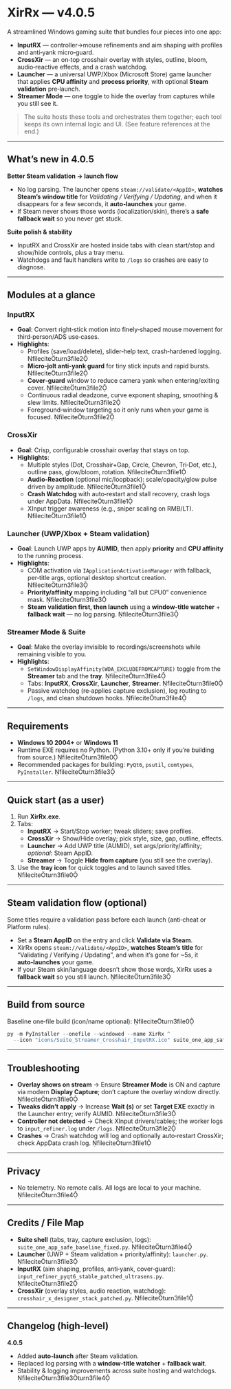 # XirRx — v4.0.5

A streamlined Windows gaming suite that bundles four pieces into one app:

- **InputRX** — controller→mouse refinements and aim shaping with profiles and anti‑yank micro‑guard.  
- **CrossXir** — an on‑top crosshair overlay with styles, outline, bloom, audio‑reactive effects, and a crash watchdog.  
- **Launcher** — a universal UWP/Xbox (Microsoft Store) game launcher that applies **CPU affinity** and **process priority**, with optional **Steam validation** pre‑launch.  
- **Streamer Mode** — one toggle to hide the overlay from captures while you still see it.

> The suite hosts these tools and orchestrates them together; each tool keeps its own internal logic and UI. (See feature references at the end.)

---

## What’s new in 4.0.5

**Better Steam validation → launch flow**  
- No log parsing. The launcher opens `steam://validate/<AppID>`, **watches Steam’s window title** for *Validating / Verifying / Updating*, and when it disappears for a few seconds, it **auto‑launches** your game.  
- If Steam never shows those words (localization/skin), there’s a **safe fallback wait** so you never get stuck.

**Suite polish & stability**  
- InputRX and CrossXir are hosted inside tabs with clean start/stop and show/hide controls, plus a tray menu.  
- Watchdogs and fault handlers write to `/logs` so crashes are easy to diagnose.

---

## Modules at a glance

### InputRX
- **Goal**: Convert right‑stick motion into finely‑shaped mouse movement for third‑person/ADS use‑cases.  
- **Highlights**:
  - Profiles (save/load/delete), slider‑help text, crash‑hardened logging. fileciteturn3file2
  - **Micro‑jolt anti‑yank guard** for tiny stick inputs and rapid bursts. fileciteturn3file2
  - **Cover‑guard** window to reduce camera yank when entering/exiting cover. fileciteturn3file2
  - Continuous radial deadzone, curve exponent shaping, smoothing & slew limits. fileciteturn3file2
  - Foreground‑window targeting so it only runs when your game is focused. fileciteturn3file2

### CrossXir
- **Goal**: Crisp, configurable crosshair overlay that stays on top.  
- **Highlights**:
  - Multiple styles (Dot, Crosshair+Gap, Circle, Chevron, Tri‑Dot, etc.), outline pass, glow/bloom, rotation. fileciteturn3file1
  - **Audio‑Reaction** (optional mic/loopback): scale/opacity/glow pulse driven by amplitude. fileciteturn3file1
  - **Crash Watchdog** with auto‑restart and stall recovery, crash logs under AppData. fileciteturn3file1
  - XInput trigger awareness (e.g., sniper scaling on RMB/LT). fileciteturn3file1

### Launcher (UWP/Xbox + Steam validation)
- **Goal**: Launch UWP apps by **AUMID**, then apply **priority** and **CPU affinity** to the running process.  
- **Highlights**:
  - COM activation via `IApplicationActivationManager` with fallback, per‑title args, optional desktop shortcut creation. fileciteturn3file3
  - **Priority/affinity** mapping including “all but CPU0” convenience mask. fileciteturn3file3
  - **Steam validation first, then launch** using a **window‑title watcher** + **fallback wait** — no log parsing. fileciteturn3file3

### Streamer Mode & Suite
- **Goal**: Make the overlay invisible to recordings/screenshots while remaining visible to you.  
- **Highlights**:
  - `SetWindowDisplayAffinity(WDA_EXCLUDEFROMCAPTURE)` toggle from the **Streamer** tab and the **tray**. fileciteturn3file4
  - Tabs: **InputRX**, **CrossXir**, **Launcher**, **Streamer**. fileciteturn3file0
  - Passive watchdog (re‑applies capture exclusion), log routing to `/logs`, and clean shutdown hooks. fileciteturn3file4

---

## Requirements

- **Windows 10 2004+** or **Windows 11**  
- Runtime EXE requires no Python. (Python 3.10+ only if you’re building from source.) fileciteturn3file0
- Recommended packages for building: `PyQt6`, `psutil`, `comtypes`, `PyInstaller`. fileciteturn3file3

---

## Quick start (as a user)

1. Run **XirRx.exe**.  
2. Tabs:  
   - **InputRX** → Start/Stop worker; tweak sliders; save profiles.  
   - **CrossXir** → Show/Hide overlay; pick style, size, gap, outline, effects.  
   - **Launcher** → Add UWP title (AUMID), set args/priority/affinity; *optional*: Steam AppID.  
   - **Streamer** → Toggle **Hide from capture** (you still see the overlay).  
3. Use the **tray icon** for quick toggles and to launch saved titles. fileciteturn3file0

---

## Steam validation flow (optional)

Some titles require a validation pass before each launch (anti‑cheat or Platform rules).  
- Set a **Steam AppID** on the entry and click **Validate via Steam**.  
- XirRx opens `steam://validate/<AppID>`, **watches Steam’s title** for “Validating / Verifying / Updating”, and when it’s gone for ~5s, it **auto‑launches** your game.  
- If your Steam skin/language doesn’t show those words, XirRx uses a **fallback wait** so you still launch. fileciteturn3file3

---

## Build from source

Baseline one‑file build (icon/name optional): fileciteturn3file0
```powershell
py -m PyInstaller --onefile --windowed --name XirRx ^
  --icon "icons/Suite_Streamer_Crosshair_InputRX.ico" suite_one_app_safe_baseline_fixed.py
```

---

## Troubleshooting

- **Overlay shows on stream** → Ensure **Streamer Mode** is ON and capture via modern **Display Capture**; don’t capture the overlay window directly. fileciteturn3file0  
- **Tweaks didn’t apply** → Increase **Wait (s)** or set **Target EXE** exactly in the Launcher entry; verify AUMID. fileciteturn3file3  
- **Controller not detected** → Check XInput drivers/cables; the worker logs to `input_refiner.log` under `/logs`. fileciteturn3file2  
- **Crashes** → Crash watchdog will log and optionally auto‑restart CrossXir; check AppData crash log. fileciteturn3file1

---

## Privacy

- No telemetry. No remote calls. All logs are local to your machine. fileciteturn3file4

---

## Credits / File Map

- **Suite shell** (tabs, tray, capture exclusion, logs): `suite_one_app_safe_baseline_fixed.py`. fileciteturn3file4  
- **Launcher** (UWP + Steam validation + priority/affinity): `launcher.py`. fileciteturn3file3  
- **InputRX** (aim shaping, profiles, anti‑yank, cover‑guard): `input_refiner_pyqt6_stable_patched_ultrasens.py`. fileciteturn3file2  
- **CrossXir** (overlay styles, audio reaction, watchdog): `crosshair_x_designer_stack_patched.py`. fileciteturn3file1

---

## Changelog (high‑level)

**4.0.5**  
- Added **auto‑launch** after Steam validation.  
- Replaced log parsing with a **window‑title watcher** + **fallback wait**.  
- Stability & logging improvements across suite hosting and watchdogs. fileciteturn3file3turn3file4
